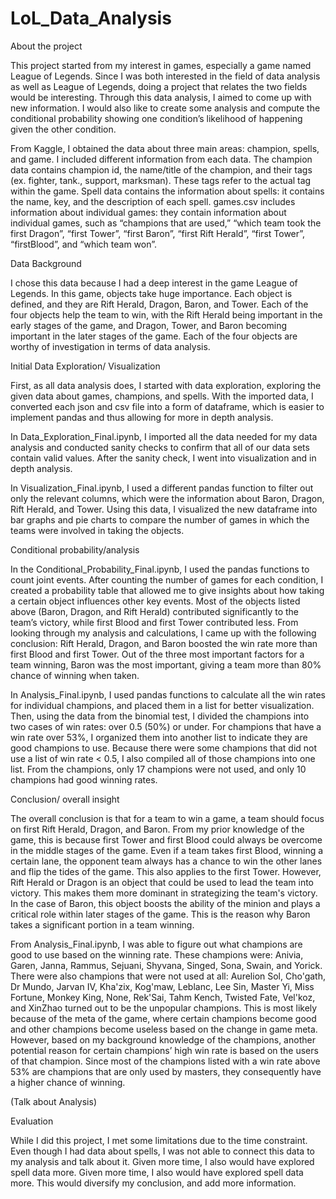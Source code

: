 # LoL_Data_Analysis

About the project

This project started from my interest in games, especially a game named League of Legends. Since I was both interested in the field of data analysis as well as League of Legends, doing a project that relates the two fields would be interesting. Through this data analysis, I aimed to come up with new information. I would also like to create some analysis and compute the conditional probability showing one condition’s likelihood of happening given the other condition. 

From Kaggle, I obtained the data about three main areas: champion, spells, and game. I included different information from each data. The champion data contains champion id, the name/title of the champion, and their tags (ex. fighter, tank., support, marksman). These tags refer to the actual tag within the game. Spell data contains the information about spells: it contains the name, key, and the description of each spell. games.csv includes information about individual games: they contain information about individual games, such as “champions that are used,” “which team took the first Dragon”, “first Tower”, “first Baron”, “first Rift Herald”, “first Tower”, “firstBlood”, and “which team won”. 

Data Background

I chose this data because I had a deep interest in the game League of Legends. In this game, objects take huge importance. Each object is defined, and they are Rift Herald, Dragon, Baron, and Tower. Each of the four objects help the team to win, with the Rift Herald being important in the early stages of the game, and Dragon, Tower, and Baron becoming important in the later stages of the game. Each of the four objects are worthy of investigation in terms of data analysis. 

Initial Data Exploration/ Visualization 

First, as all data analysis does, I started with data exploration, exploring the given data about games, champions, and spells. With the imported data, I converted each json and csv file into a form of dataframe, which is easier to implement pandas and thus allowing for more in depth analysis.

In Data_Exploration_Final.ipynb, I imported all the data needed for my data analysis and conducted sanity checks to confirm that all of our data sets contain valid values. After the sanity check, I went into visualization and in depth analysis. 

In Visualization_Final.ipynb, I used a different pandas function to filter out only the relevant columns, which were the information about Baron, Dragon, Rift Herald, and Tower. Using this data, I visualized the new dataframe into bar graphs and pie charts to compare the number of games in which the teams were involved in taking the objects. 

Conditional probability/analysis

In the Conditional_Probability_Final.ipynb, I used the pandas functions to count joint events. After counting the number of games for each condition, I created a probability table that allowed me to give insights about how taking a certain object influences other key events. Most of the objects listed above (Baron, Dragon, and Rift Herald) contributed significantly to the team’s victory, while first Blood and first Tower contributed less. From looking through my analysis and calculations, I came up with the following conclusion: Rift Herald, Dragon, and Baron boosted the win rate more than first Blood and first Tower. Out of the three most important factors for a team winning, Baron was the most important, giving a team more than 80% chance of winning when taken. 

In Analysis_Final.ipynb, I used pandas functions to calculate all the win rates for individual champions, and placed them in a list for better visualization. Then, using the data from the binomial test, I divided the champions into two cases of win rates: over 0.5 (50%) or under. For champions that have a win rate over 53%, I organized them into another list to indicate they are good champions to use. Because there were some champions that did not use a list of win rate < 0.5, I also compiled all of those champions into one list. From the champions, only 17 champions were not used, and only 10 champions had good winning rates. 

Conclusion/ overall insight

The overall conclusion is that for a team to win a game, a team should focus on first Rift Herald, Dragon, and Baron. From my prior knowledge of the game, this is because first Tower and first Blood could always be overcome in the middle stages of the game. Even if a team takes first Blood, winning a certain lane, the opponent team always has a chance to win the other lanes and flip the tides of the game. This also applies to the first Tower. However, Rift Herald or Dragon is an object that could be used to lead the team into victory. This makes them more dominant in strategizing the team's victory. In the case of Baron, this object boosts the ability of the minion and plays a critical role within later stages of the game. This is the reason why Baron takes a significant portion in a team winning. 

From Analysis_Final.ipynb, I was able to figure out what champions are good to use based on the winning rate. These champions were: Anivia, Garen, Janna, Rammus, Sejuani, Shyvana, Singed, Sona, Swain, and Yorick. There were also champions that were not used at all: Aurelion Sol, Cho'gath, Dr Mundo, Jarvan IV, Kha'zix, Kog'maw, Leblanc, Lee Sin, Master Yi, Miss Fortune, Monkey King, None, Rek'Sai, Tahm Kench, Twisted Fate, Vel'koz, and XinZhao turned out to be the unpopular champions. This is most likely because of the meta of the game, where certain champions become good and other champions become useless based on the change in game meta. However, based on my background knowledge of the champions, another potential  reason for certain champions’ high win rate is based on the users of that champion. Since most of the champions listed with a win rate above 53% are champions that are only used by masters, they consequently have a higher chance of winning. 

(Talk about Analysis) 

Evaluation

While I did this project, I met some limitations due to the time constraint. Even though I had data about spells,  I was not able to connect this data to my analysis and talk about it. Given more time, I also would have explored spell data more. Given more time, I also would have explored spell data more. This would diversify my conclusion, and add more information.  


